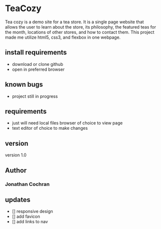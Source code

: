 # TeaCozy
Tea cozy is a demo site for a tea store.  It is a single page website that allows the user to learn about the store, its philosophy, the featured teas for the month, locations of other stores, and how to contact them.  This project made me utilize html5, css3, and flexbox in one webpage.   
## install requirements
- download or clone github
- open in preferred browser
## known bugs
- project still in progress
## requirements
- just will need local files browser of choice to view page
- text editor of choice to make changes
## version 
version 1.0 
## Author
### Jonathan Cochran
## updates
- [] responsive design
- [] add favicon
- [] add links to nav

